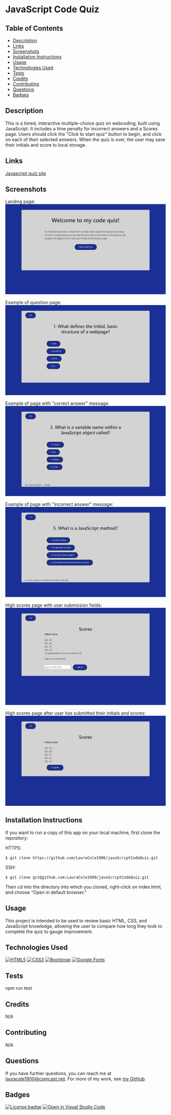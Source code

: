 # JavaScript Code Quiz

## Table of Contents

* [Description](#description)
* [Links](#links)
* [Screenshots](#screenshots)
* [Installation Instructions](#installation-instructions)
* [Usage](#usage)
* [Technologies Used](#technologies-used)
* [Tests](#tests)
* [Credits](#credits)
* [Contributing](#contributing)
* [Questions](#questions)
* [Badges](#badges)

## Description

This is a timed, interactive multiple-choice quiz on webcoding, built using JavaScript. It includes a time penalty for incorrect answers and a Scores page. Users should click the "Click to start quiz" button to begin, and click on each of their selected answers. When the quiz is over, the user may save their initials and score to local storage.

## Links

[Javascript quiz site](https://lauracole1900.github.io/javaScriptCodeQuiz/)

## Screenshots

Landing page:
![Landing page](assets/landing-page-screencap.png)

Example of question page:
![Question page](assets/question-screencap.png)

Example of page with "correct answer" message:
![Page with "correct answer" message](assets/correct-answer-screencap.png)

Example of page with "incorrect answer" message:
![Page with "incorrect answer" message](assets/incorrect-answer-screencap.png)

High scores page with user submission fields:
![High Scores page, pre-submission](assets/scores-page-screencap.png)

High scores page after user has submitted their initials and scores:
![High Scores page, post-submission](assets/scores-page-try-again-screencap.png)

## Installation Instructions

If you want to run a copy of this app on your local machine, first clone the repository:

HTTPS:
```
$ git clone https://github.com/LauraCole1900/javaScriptCodeQuiz.git
```

SSH:
```
$ git clone git@github.com:LauraCole1900/javaScriptCodeQuiz.git
```

Then cd into the directory into which you cloned, right-click on index.html, and choose "Open in default browser."

## Usage

This project is intended to be used to review basic HTML, CSS, and JavaScript knowledge, allowing the user to compare how long they took to complete the quiz to gauge improvement.

## Technologies Used

[![HTML5](https://img.shields.io/badge/built%20with-HTML5-f06529)](https://developer.mozilla.org/en-US/docs/Glossary/HTML5) [![CSS3](https://img.shields.io/badge/built%20with-CSS3-2965f1)](https://developer.mozilla.org/en-US/docs/Web/CSS) [![Bootstrap](https://img.shields.io/badge/built%20with-Bootstrap-563d7c)](https://getbootstrap.com/) [![Google Fonts](https://img.shields.io/badge/built%20with-Google%20Fonts-0f9d58)](https://fonts.google.com/)

## Tests

npm run test

## Credits

N/A

## Contributing

N/A

## Questions

If you have further questions, you can reach me at lauracole1900@comcast.net. For more of my work, see [my GitHub](https://github.com/LauraCole1900).

## Badges

[![License badge](https://img.shields.io/badge/license-MIT-1b3097)](./LICENSE) [![Open in Visual Studio Code](https://open.vscode.dev/badges/open-in-vscode.svg)](https://open.vscode.dev/LauraCole1900/javaScriptCodeQuiz)